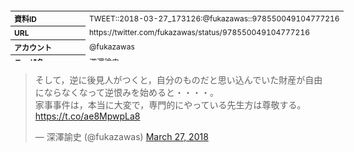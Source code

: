 <table style="font-size: 9pt; width: 610px; margin-bottom: 20px; height: 80px;">
<tbody>
    <tr>
        <th align=left>資料ID</th>
        <td align=left>TWEET::2018-03-27_173126:@fukazawas::978550049104777216</td>
    </tr>
    <tr>
        <th align=left>URL</th>
        <td align=left>https://twitter.com/fukazawas/status/978550049104777216</td>
    </tr>
    <tr>
        <th align=left>アカウント</th>
        <td align=left>@fukazawas</td>
    </tr>
    <tr>
        <th align=left>ユーザ名</th>
        <td align=left>深澤諭史</td>
    </tr>
    <tr>
        <th align=left>ツイートの記録日時</th>
        <td align=left>created_at 2022-08-24_1045</td>
    </tr>
</tbody>
</table>
<blockquote class="twitter-tweet" data-width="450"  data-lang="ja"><p lang="ja" dir="ltr">そして，逆に後見人がつくと，自分のものだと思い込んでいた財産が自由にならなくなって逆恨みを始めると・・・・。<br>家事事件は，本当に大変で，専門的にやっている先生方は尊敬する。 <a href="https://t.co/ae8MpwpLa8">https://t.co/ae8MpwpLa8</a></p>&mdash; 深澤諭史 (@fukazawas) <a href="https://twitter.com/fukazawas/status/978550049104777216?ref_src=twsrc%5Etfw">March 27, 2018</a></blockquote>
<script async src="https://platform.twitter.com/widgets.js" charset="utf-8"></script>


